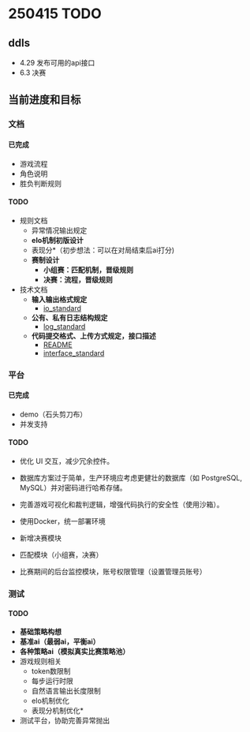 # 250415 TODO

## ddls

- 4.29 发布可用的api接口
- 6.3 决赛

## 当前进度和目标
### 文档
#### 已完成
- 游戏流程
- 角色说明
- 胜负判断规则
#### TODO
- 规则文档
	-  异常情况输出规定
	- **elo机制初版设计**
	- 表现分\*（初步想法：可以在对局结束后ai打分)
	- **赛制设计**
		- **小组赛：匹配机制，晋级规则**
		- **决赛：流程，晋级规则**
- 技术文档
	- **输入输出格式规定**
		- [io_standard](io_standard.md)
	- **公有、私有日志结构规定**
		- [log_standard](log_standard.md)
	- **代码提交格式、上传方式规定，接口描述**
		- [README](数算/Avalon/pkudsa.avalon/documentation/technical_docs/code_submission/reference/README.md)
		- [interface_standard](interface_standard.md)

### 平台
#### 已完成
- demo（石头剪刀布）
- 并发支持
#### TODO
- 优化 UI 交互，减少冗余控件。
- 数据库方案过于简单，生产环境应考虑更健壮的数据库（如 PostgreSQL, MySQL）并对密码进行哈希存储。
- 完善游戏可视化和裁判逻辑，增强代码执行的安全性（使用沙箱）。

- 使用Docker，统一部署环境
- 新增决赛模块
- 匹配模块（小组赛，决赛）
- 比赛期间的后台监控模块，账号权限管理（设置管理员账号）

### 测试
#### TODO
- **基础策略构想**
- **基准ai（最弱ai，平衡ai）**
- **各种策略ai（模拟真实比赛策略池）**
- 游戏规则相关
	- token数限制
	- 每步运行时限
	- 自然语言输出长度限制
	- elo机制优化
	- 表现分机制优化\*
- 测试平台，协助完善异常抛出
